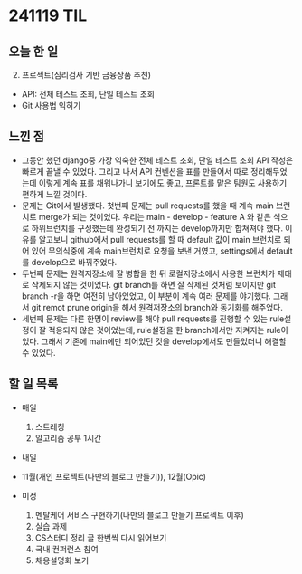 # 241119 TIL

## 오늘 한 일
2. 프로젝트(심리검사 기반 금융상품 추천)
  - API: 전체 테스트 조회, 단일 테스트 조회
  - Git 사용법 익히기


## 느낀 점
  - 그동안 했던 django중 가장 익숙한 전체 테스트 조회, 단일 테스트 조회 API 작성은 빠르게 끝낼 수 있었다. 그리고 나서 API 컨벤션을 표를 만들어서 따로 정리해두었는데 이렇게 계속 표를 채워나가니 보기에도 좋고, 프론트를 맡은 팀원도 사용하기 편하게 느낄 것이다.
  - 문제는 Git에서 발생했다. 첫번째 문제는 pull requests를 했을 때 계속 main 브런치로 merge가 되는 것이었다. 우리는 main - develop - feature A 와 같은 식으로 하위브런치를 구성했는데 완성되기 전 까지는 develop까지만 합쳐져야 했다. 이유를 알고보니 github에서 pull requests를 할 때 default 값이 main 브런치로 되어 있어 무의식중에 계속 main브런치로 요청을 보낸 거였고, settings에서 default를 develop으로 바꿔주었다.
  - 두번째 문제는 원격저장소에 잘 병합을 한 뒤 로컬저장소에서 사용한 브런치가 제대로 삭제되지 않는 것이었다. git branch를 하면 잘 삭제된 것처럼 보이지만 git branch -r을 하면 여전히 남아있었고, 이 부분이 계속 여러 문제를 야기했다. 그래서 git remot prune origin을 해서 원격저장소의 branch와 동기화를 해주었다.
  - 세번째 문제는 다른 한명이 review를 해야 pull requests를 진행할 수 있는 rule설정이 잘 적용되지 않은 것이었는데, rule설정을 한 branch에서만 지켜지는 rule이었다. 그래서 기존에 main에만 되어있던 것을 develop에서도 만들었더니 해결할 수 있었다.

## 할 일 목록
  - 매일
    1. 스트레칭
    2. 알고리즘 공부 1시간

  - 내일
  
  - 11월(개인 프로젝트(나만의 블로그 만들기)), 12월(Opic)

  - 미정
    1. 멘탈케어 서비스 구현하기(나만의 블로그 만들기 프로젝트 이후)
    2. 실습 과제
    3. CS스터디 정리 글 한번씩 다시 읽어보기
    4. 국내 컨퍼런스 참여
    5. 채용설명회 보기